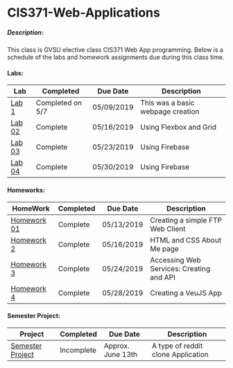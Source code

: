 # CIS371-Web-Applications

##### Description:
This class is GVSU elective class CIS371 Web App programming. Below is a schedule of the labs and homework assignments due during this class time.

#### Labs:
|Lab|Completed|Due Date|Description|
|-|-|-|-|
|[Lab 1](https://github.com/Csellers15/CIS371-Web-Applications/tree/master/Lab1)| Completed on 5/7| 05/09/2019|This was a basic webpage creation|
|[Lab 02](https://github.com/Csellers15/CIS371-Web-Applications/tree/master/Lab1)|Complete| 05/16/2019|Using Flexbox and Grid|
|[Lab 03](https://github.com/Csellers15/CIS371-Web-Applications/tree/master/Lab3)|Complete| 05/23/2019|Using Firebase|
|[Lab 04](https://github.com/Csellers15/CIS371-Web-Applications/tree/master/Lab4)|Complete| 05/30/2019|Using Firebase|

#### Homeworks:
|HomeWork|Completed|Due Date|Description|
|-|-|-|-|
|[Homework 01](https://github.com/Csellers15/CIS371-Web-Applications/tree/master/HW01)|Complete| 05/13/2019|Creating a simple FTP Web Client|
|[Homework 2](https://github.com/Csellers15/CIS371-Web-Applications/tree/master/HW02)|Complete| 05/16/2019|HTML and CSS About Me page|
|[Homework 3](https://github.com/Csellers15/CIS371-Web-Applications/tree/master/HW03)|Complete| 05/24/2019|Accessing Web Services: Creating and API|
|[Homework 4](https://github.com/Csellers15/CIS371-Web-Applications/tree/master/HW04)|Complete| 05/28/2019|Creating a VeuJS App|

#### Semester Project:
|Project|Completed|Due Date|Description|
|-|-|-|-|
|[Semester Project](https://github.com/Csellers15/CIS371-Web-Applications/tree/master/Semester-Project)|Incomplete| Approx. June 13th |A type of reddit clone Application|
